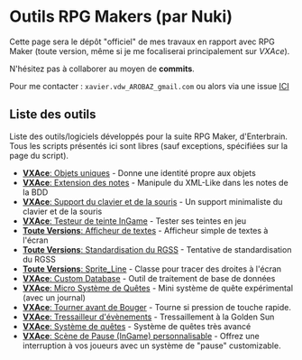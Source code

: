 Outils RPG Makers (par Nuki)
========

Cette page sera le dépôt "officiel" de mes travaux en rapport avec RPG Maker (toute version, même si je me focaliserai principalement sur *VXAce*).

N'hésitez pas à collaborer au moyen de __commits__.

Pour me contacter : `xavier.vdw_AROBAZ_gmail.com` ou alors via une issue [ICI](https://github.com/xvw/RPGMaker/issues/1)


## Liste des outils
Liste des outils/logiciels développés pour la suite RPG Maker, d'Enterbrain. Tous les scripts présentés ici sont libres (sauf exceptions, spécifiées sur la page du script).
* [**VXAce**: Objets uniques](https://github.com/xvw/RPGMaker/tree/master/ObjetsUniques) - Donne une identité propre aux objets
* [**VXAce**: Extension des notes](https://github.com/xvw/RPGMaker/tree/master/ExtensionNotes) - Manipule du XML-Like dans les notes de la BDD
* [**VXAce**: Support du clavier et de la souris](https://github.com/xvw/RPGMaker/tree/master/MouseAndKeyboard) - Un support minimaliste du clavier et de la souris
* [**VXAce**: Testeur de teinte InGame](https://github.com/xvw/RPGMaker/tree/master/ToneTester) - Tester ses teintes en jeu
* [**Toute Versions**: Afficheur de textes](https://github.com/xvw/RPGMaker/tree/master/DisplayText) - Afficheur simple de textes à l'écran
* [**Toute Versions**: Standardisation du RGSS](https://github.com/xvw/RPGMaker/tree/master/StandardizeRGSS) - Tentative de standardisation du RGSS
* [**Toute Versions**: Sprite_Line](https://github.com/xvw/RPGMaker/tree/master/SpriteLine) - Classe pour tracer des droites à l'écran
* [**VXAce**: Custom Database](https://github.com/xvw/RPGMaker/tree/master/CustomDatabase) - Outil de traitement de base de données
* [**VXAce**: Micro Système de Quêtes](https://github.com/xvw/RPGMaker/tree/master/MicroQuestSystem) - Mini système de quête expérimental (avec un journal)
* [**VXAce**: Tourner avant de Bouger](https://github.com/xvw/RPGMaker/tree/master/SmoothMove) - Tourne si pression de touche rapide.
* [**VXAce**: Tressailleur d'évènements](https://github.com/xvw/RPGMaker/tree/master/Buzzer) - Tressaillement à la Golden Sun
* [**VXAce**: Système de quêtes](https://github.com/xvw/RPGMaker/tree/master/QuestSystem#syst%C3%A8me-de-qu%C3%AAtes-avanc%C3%A9) - Système de quêtes très avancé
* [**VXAce**: Scène de Pause (InGame) personnalisable](https://github.com/xvw/RPGMaker/tree/master/break-scene) - Offrez une interruption à vos joueurs avec un système de "pause" customizable.
